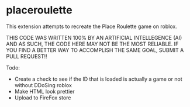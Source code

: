 # placeroulette
This extension attempts to recreate the Place Roulette game on roblox.

THIS CODE WAS WRITTEN 100% BY AN ARTIFICIAL INTELLEGENCE (AI) AND AS SUCH, THE CODE HERE MAY NOT BE THE MOST RELIABLE. IF YOU FIND A BETTER WAY TO ACCOMPLISH THE SAME GOAL, SUBMIT A PULL REQUEST!!

Todo:
- Create a check to see if the ID that is loaded is actually a game or not without DDoSing roblox
- Make HTML look prettier
- Upload to FireFox store
